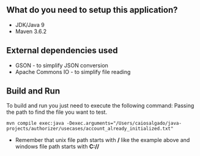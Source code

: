 ## What do you need to setup this application?

- JDK/Java 9
- Maven 3.6.2

## External dependencies used

- GSON - to simplify JSON conversion
- Apache Commons IO - to simplify file reading

## Build and Run
To build and run you just need to execute the following command:
Passing the path to find the file you want to test.

```maven
mvn compile exec:java -Dexec.arguments="/Users/caiosalgado/java-projects/authorizer/usecases/account_already_initialized.txt"
```

* Remember that unix file path starts with **/** like the example above and windows file path starts with **C://**
